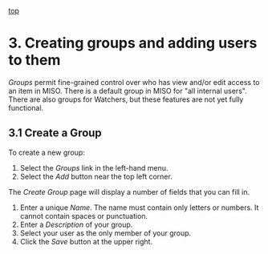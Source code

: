 <a name="perms" href="#" id="toplink">top</a>

# 3. Creating groups and adding users to them

_Groups_ permit fine-grained control over who has view and/or edit access to an
item in MISO. There is a default group in MISO for "all internal users".
There are also groups for Watchers, but these features are not yet fully functional.

## 3.1 Create a Group

To create a new group:

1. Select the _Groups_ link in the left-hand menu.
1. Select the _Add_ button near the top left corner.

The _Create Group_ page will display a number of fields that you can fill in.
1. Enter a unique _Name_. The name must contain only letters or numbers. It
   cannot contain spaces or punctuation.
1. Enter a _Description_ of your group.
1. Select your user as the only member of your group.
1. Click the _Save_ button at the upper right.

